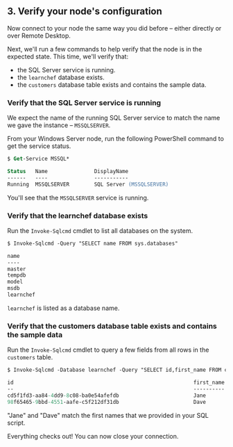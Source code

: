 ## 3. Verify your node's configuration

Now connect to your node the same way you did before &ndash; either directly or over Remote Desktop.

Next, we'll run a few commands to help verify that the node is in the expected state. This time, we'll verify that:

* the SQL Server service is running.
* the `learnchef` database exists.
* the `customers` database table exists and contains the sample data.

### Verify that the SQL Server service is running

We expect the name of the running SQL Server service to match the name we gave the instance &ndash; `MSSQLSERVER`.

From your Windows Server node, run the following PowerShell command to get the service status.

```ps
$ Get-Service MSSQL*

Status   Name               DisplayName
------   ----               -----------
Running  MSSQLSERVER        SQL Server (MSSQLSERVER)
```

You'll see that the `MSSQLSERVER` service is running.

### Verify that the learnchef database exists

Run the `Invoke-Sqlcmd` cmdlet to list all databases on the system.

```ps
$ Invoke-Sqlcmd -Query "SELECT name FROM sys.databases"

name
----
master
tempdb
model
msdb
learnchef
```

`learnchef` is listed as a database name.

### Verify that the customers database table exists and contains the sample data

Run the `Invoke-Sqlcmd` cmdlet to query a few fields from all rows in the `customers` table.

```ps
$ Invoke-Sqlcmd -Database learnchef -Query "SELECT id,first_name FROM customers"

id                                                          first_name
--                                                          ----------
cd5f1fd3-aa84-4dd9-8c08-ba0e54afefdb                        Jane
98f65465-9bbd-4551-aafe-c5f212df31db                        Dave
```

"Jane" and "Dave" match the first names that we provided in your SQL script.

Everything checks out! You can now close your connection.
